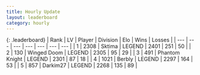 ```yaml
---
title: Hourly Update
layout: leaderboard
category: hourly
---
```


{: .leaderboard}
| Rank | LV | Player | Division | Elo | Wins | Losses |
| --- | --- | --- | --- | --- | --- | --- |
| <span data-change="0">1</span> | 2308 | <span title="ID: 353063">Sktima</span> | LEGEND | <span data-change="0">2401</span> | <span data-change="0">251</span> | <span data-change="0">50</span> |
| <span data-change="0">2</span> | 130 | <span title="ID: 744396">Winged Doom</span> | LEGEND | <span data-change="0">2305</span> | <span data-change="0">95</span> | <span data-change="0">29</span> |
| <span data-change="0">3</span> | 491 | <span title="ID: 742939">Phantom Knight</span> | LEGEND | <span data-change="0">2301</span> | <span data-change="0">87</span> | <span data-change="0">18</span> |
| <span data-change="0">4</span> | 1021 | <span title="ID: 402846">Berbly</span> | LEGEND | <span data-change="0">2297</span> | <span data-change="0">164</span> | <span data-change="0">53</span> |
| <span data-change="0">5</span> | 857 | <span title="ID: 694036">Darkim27</span> | LEGEND | <span data-change="0">2268</span> | <span data-change="0">135</span> | <span data-change="0">89</span> |